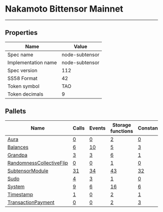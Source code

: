 # Nakamoto Bittensor Mainnet

---------

## Properties
| Name | Value |
| -------- | -------- |
| Spec name     | node-subtensor     |
| Implementation name     | node-subtensor     |
| Spec version     | 112     |
| SS58 Format     | 42     |
| Token symbol      | TAO     |
| Token decimals      | 9     |

## Pallets
| Name | Calls | Events | Storage functions | Constants | Errors
| -------- | -------- | -------- | -------- | -------- | -------- |
| [Aura](aura.md) | [0](aura.md#calls) | [0](aura.md#events) | [2](aura.md#storage-functions) | [0](aura.md#constants) | [0](aura.md#errors)
| [Balances](balances.md) | [6](balances.md#calls) | [10](balances.md#events) | [5](balances.md#storage-functions) | [3](balances.md#constants) | [8](balances.md#errors)
| [Grandpa](grandpa.md) | [3](grandpa.md#calls) | [3](grandpa.md#events) | [6](grandpa.md#storage-functions) | [1](grandpa.md#constants) | [7](grandpa.md#errors)
| [RandomnessCollectiveFlip](randomnesscollectiveflip.md) | [0](randomnesscollectiveflip.md#calls) | [0](randomnesscollectiveflip.md#events) | [1](randomnesscollectiveflip.md#storage-functions) | [0](randomnesscollectiveflip.md#constants) | [0](randomnesscollectiveflip.md#errors)
| [SubtensorModule](subtensormodule.md) | [31](subtensormodule.md#calls) | [34](subtensormodule.md#events) | [43](subtensormodule.md#storage-functions) | [32](subtensormodule.md#constants) | [24](subtensormodule.md#errors)
| [Sudo](sudo.md) | [4](sudo.md#calls) | [3](sudo.md#events) | [1](sudo.md#storage-functions) | [0](sudo.md#constants) | [1](sudo.md#errors)
| [System](system.md) | [9](system.md#calls) | [6](system.md#events) | [16](system.md#storage-functions) | [6](system.md#constants) | [6](system.md#errors)
| [Timestamp](timestamp.md) | [1](timestamp.md#calls) | [0](timestamp.md#events) | [2](timestamp.md#storage-functions) | [1](timestamp.md#constants) | [0](timestamp.md#errors)
| [TransactionPayment](transactionpayment.md) | [0](transactionpayment.md#calls) | [0](transactionpayment.md#events) | [2](transactionpayment.md#storage-functions) | [3](transactionpayment.md#constants) | [0](transactionpayment.md#errors)